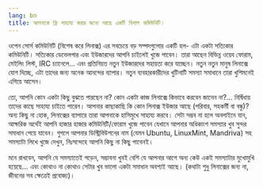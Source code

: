 ```yaml
---
lang: bn
title: আপনাকে ফ্রি সাহায্য করার জন্যে আছে একটি বিশাল কমিউনিটি।
---
```


ওপেন সোর্স কমিউনিটি (বিশেষ করে লিনাক্স) এর সবচেয়ে বড় সম্পদগুলোর একটি হল- এটা একটা সত্যিকার কমিউনিটি। সত্যিকার ডেভেলপার এবং ইউজারদের আপনি চাইলেই খুজে পাবেন। তারা আছেন বিভিন্ন ওয়েব ফোরাম, মেইলিং লিস্ট, IRC চ্যানেলে... এবং প্রতিনিয়ত নতুন ইউজারদের সহায়তা করে যাচ্ছেন। নতুন নতুন মানুষ লিনাক্সে যোগ দিচ্ছে, এটা তাদের জন্য অনেক আনন্দের ব্যাপার। নতুন ব্যবহারকারীদের খুটিনাটি সমস্যা সমাধানে তারা খুশিমনেই এগিয়ে আসেন।

তো, আপনি কোন একটা কিছু বুঝতে পারছেন না? কোন একটা কাজ লিনাক্সে কিভাবে করবেন জানেন না?... নির্দ্বিধায় তাদের কাছে সাহায্য চাইতে পারেন। আপনার কাছাকাছি কি কোন লিনাক্স ইউজার আছে (পরিবার, সহকর্মী বা বন্ধু)? অন্য কিছু না হোক, লিনাক্সের ব্যাপারে তারা আপনাকে হাসিমুখে সাহায্য করবে। সেটা সম্ভব না হলে অনলাইনে যান, আক্ষরিক অর্থেই আপনি হাজার হাজার কমিউনিটি/ফোরাম খুজে পাবেন যেখানে আপনার অধিকাংশ সমস্যার খুব সুন্দর সমাধান পেয়ে যাবেন। গুগলে আপনার ডিস্ট্রিবিউশনের নাম (যেমন Ubuntu, LinuxMint, Mandriva) সহ সমস্যাটা লিখে খুজে দেখুন, নিঃসন্দেহে আপনি কিছু না কিছু পাবেনই।

মনে রাখবেন, আপনি যে সমস্যাতেই পড়েন, সম্ভাবনা খুবই বেশি যে আপনার আগে অন্য কেউ একই সমস্যাটার মুখোমুখি হয়েছে... এবং কোথাও না কোথাও সেটার খুব ভালো একটা সমাধান অবশ্যই আছে। (কথাটা শুধু লিনাক্সের জন্য না, জীবনের সব ক্ষেত্রেই প্রযোজ্য)।




